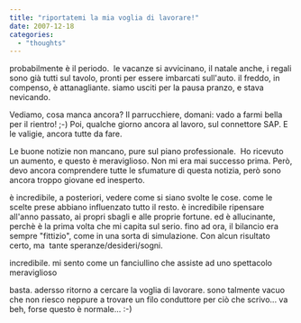 ```yaml
---
title: "riportatemi la mia voglia di lavorare!"
date: 2007-12-18
categories: 
  - "thoughts"
---
```


probabilmente è il periodo.  le vacanze si avvicinano, il natale anche, i regali sono già tutti sul tavolo, pronti per essere imbarcati sull'auto. il freddo, in compenso, è attanagliante. siamo usciti per la pausa pranzo, e stava nevicando.

Vediamo, cosa manca ancora? Il parrucchiere, domani: vado a farmi bella per il rientro! ;-) Poi, qualche giorno ancora al lavoro, sul connettore SAP. E le valigie, ancora tutte da fare.

Le buone notizie non mancano, pure sul piano professionale.  Ho ricevuto un aumento, e questo è meraviglioso. Non mi era mai successo prima. Però, devo ancora comprendere tutte le sfumature di questa notizia, però sono ancora troppo giovane ed inesperto.

è incredibile, a posteriori, vedere come si siano svolte le cose. come le scelte prese abbiano influenzato tutto il resto. è incredibile ripensare all'anno passato, ai propri sbagli e alle proprie fortune. ed è allucinante, perchè è la prima volta che mi capita sul serio. fino ad ora, il bilancio era sempre "fittizio", come in una sorta di simulazione. Con alcun risultato certo, ma  tante speranze/desideri/sogni.

incredibile. mi sento come un fanciullino che assiste ad uno spettacolo meraviglioso

basta. adersso ritorno a cercare la voglia di lavorare. sono talmente vacuo che non riesco neppure a trovare un filo conduttore per ciò che scrivo... va beh, forse questo è normale... :-)
